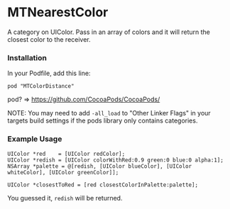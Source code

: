 MTNearestColor
==============

A category on UIColor. Pass in an array of colors and it will return the closest color to the receiver.

### Installation

In your Podfile, add this line:

    pod "MTColorDistance"

pod? => https://github.com/CocoaPods/CocoaPods/

NOTE: You may need to add `-all_load` to "Other Linker Flags" in your targets build settings if the pods library only contains categories.

### Example Usage

    UIColor *red    = [UIColor redColor];
    UIColor *redish = [UIColor colorWithRed:0.9 green:0 blue:0 alpha:1];
    NSArray *palette = @[redish, [UIColor blueColor], [UIColor whiteColor], [UIColor greenColor]];
    
    UIColor *closestToRed = [red closestColorInPalette:palette];
  
You guessed it, `redish` will be returned.  